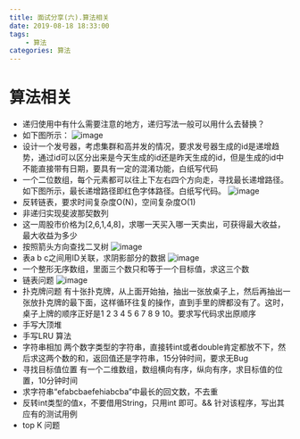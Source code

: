 ```yaml
---
title: 面试分享(六).算法相关
date: 2019-08-18 18:33:00
tags:
    - 算法
categories: 算法
---
```

# 算法相关
- 递归使用中有什么需要注意的地方，递归写法一般可以用什么去替换？
- 如下图所示：
 ![image](https://minios.strongsickcat.com/dinghuang-blog-picture/WechatIMG230.png)
- 设计一个发号器，考虑集群和高并发的情况，要求发号器生成的id是递增趋势，通过id可以区分出来是今天生成的id还是昨天生成的id，但是生成的id中不能直接带有日期，要具有一定的混淆功能，白纸写代码
- 一个二位数组，每个元素都可以往上下左右四个方向走，寻找最长递增路径。如下图所示，最长递增路径即红色字体路径。白纸写代码。
 ![image](https://minios.strongsickcat.com/dinghuang-blog-picture/WechatIMG231.png)
- 反转链表，要求时间复杂度O(N)，空间复杂度O(1)  
- 非递归实现斐波那契数列 
- 这一周股市价格为[2,6,1,4,8]，求哪一天买入哪一天卖出，可获得最大收益，最大收益为多少
- 按照箭头方向查找二叉树
 ![image](https://minios.strongsickcat.com/dinghuang-blog-picture/WechatIMG233.png)
- 表a b c之间用ID关联，求阴影部分的数据
 ![image](https://minios.strongsickcat.com/dinghuang-blog-picture/WechatIMG234.png)
- 一个整形无序数组，里面三个数只和等于一个目标值，求这三个数
- 链表问题
 ![image](https://minios.strongsickcat.com/dinghuang-blog-picture/WechatIMG235.png)
- 扑克牌问题 
有十张扑克牌，从上面开始抽，抽出一张放桌子上，然后再抽出一张放扑克牌的最下面，这样循环往复的操作，直到手里的牌都没有了。这时，桌子上牌的顺序正好是1 2 3 4 5 6 7 8 9 10。要求写代码求出原顺序
- 手写大顶堆
- 手写LRU 算法
- 字符串相加
两个数字类型的字符串，直接转int或者double肯定都放不下，然后求这两个数的和，返回值还是字符串，15分钟时间，要求无Bug
- 寻找目标值位置
有一个二维数组，数组横向有序，纵向有序，求目标值的位置，10分钟时间
- 求字符串“efabcbaefehiabcba”中最长的回文数，不去重
- 反转int类型的值x，不要借用String，只用int 即可。&& 针对该程序，写出其应有的测试用例
- top K 问题
